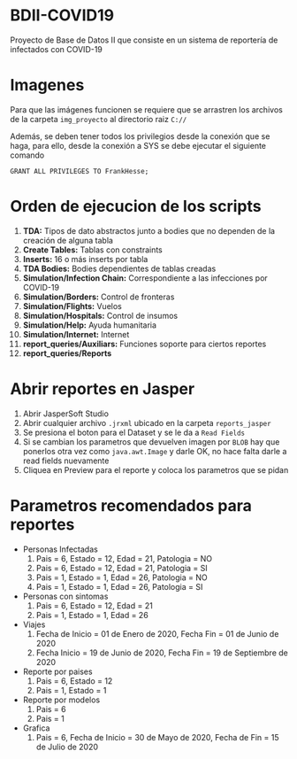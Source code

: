 # BDII-COVID19
 Proyecto de Base de Datos II que consiste en un sistema de reportería de infectados con COVID-19

# Imagenes
 Para que las imágenes funcionen se requiere que se arrastren los archivos de la carpeta `img_proyecto` al directorio raiz `C://`

 Además, se deben tener todos los privilegios desde la conexión que se haga, para ello, desde la conexión a SYS se debe ejecutar el siguiente comando

 `GRANT ALL PRIVILEGES TO FrankHesse;`

# Orden de ejecucion de los scripts
1. **TDA:** Tipos de dato abstractos junto a bodies que no dependen de la creación de alguna tabla
2. **Create Tables:** Tablas con constraints
3. **Inserts:** 16 o más inserts por tabla
4. **TDA Bodies:** Bodies dependientes de tablas creadas
5. **Simulation/Infection Chain:** Correspondiente a las infecciones por COVID-19
6. **Simulation/Borders:** Control de fronteras
7. **Simulation/Flights:** Vuelos
8. **Simulation/Hospitals:** Control de insumos
9. **Simulation/Help:** Ayuda humanitaria
10. **Simulation/Internet:** Internet
11. **report_queries/Auxiliars:** Funciones soporte para ciertos reportes
12. **report_queries/Reports**

# Abrir reportes en Jasper
1. Abrir JasperSoft Studio
2. Abrir cualquier archivo `.jrxml` ubicado en la carpeta `reports_jasper`
3. Se presiona el boton para el Dataset y se le da a `Read Fields`
4. Si se cambian los parametros que devuelven imagen por `BLOB` hay que ponerlos otra vez como `java.awt.Image` y darle OK, no hace falta darle a read fields nuevamente
5. Cliquea en Preview para el reporte y coloca los parametros que se pidan

# Parametros recomendados para reportes
+ Personas Infectadas
  1. Pais = 6, Estado = 12, Edad = 21, Patologia = NO
  2. Pais = 6, Estado = 12, Edad = 21, Patologia = SI
  3. Pais = 1, Estado = 1, Edad = 26, Patologia = NO
  4. Pais = 1, Estado = 1, Edad = 26, Patologia = SI
+ Personas con sintomas
  1. Pais = 6, Estado = 12, Edad = 21
  2. Pais = 1, Estado = 1, Edad = 26
+ Viajes
  1. Fecha de Inicio = 01 de Enero de 2020, Fecha Fin = 01 de Junio de 2020
  2. Fecha Inicio = 19 de Junio de 2020, Fecha Fin = 19 de Septiembre de 2020
+ Reporte por paises
  1. Pais = 6, Estado = 12
  2. Pais = 1, Estado = 1
+ Reporte por modelos
  1. Pais = 6
  2. Pais = 1
+ Grafica
  1. Pais = 6, Fecha de Inicio = 30 de Mayo de 2020, Fecha de Fin = 15 de Julio de 2020

